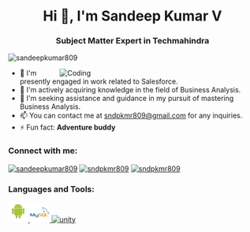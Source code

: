 <h1 align="center">Hi 👋, I'm Sandeep Kumar V</h1>
<h3 align="center">Subject Matter Expert in Techmahindra</h3>

<p align="left"> <img src="https://komarev.com/ghpvc/?username=sandeepkumar809&label=Profile%20views&color=0e75b6&style=flat" alt="sandeepkumar809" /> </p>
<img align="right" alt="Coding" width="400" src="https://matlensilver.com/wp-content/uploads/2021/07/IT-Staffing.gif">


- 🔭 I'm presently engaged in work related to Salesforce.
- 🌱 I'm actively acquiring knowledge in the field of Business Analysis.
- 🤝 I'm seeking assistance and guidance in my pursuit of mastering Business Analysis.
- 📫 You can contact me at sndpkmr809@gmail.com for any inquiries.
- ⚡ Fun fact:   **Adventure buddy**

<h3 align="left">Connect with me:</h3>
<p align="left">
<a href="https://linkedin.com/in/sandeepkumar809" target="blank"><img align="center" src="https://raw.githubusercontent.com/rahuldkjain/github-profile-readme-generator/master/src/images/icons/Social/linked-in-alt.svg" alt="sandeepkumar809" height="30" width="40" /></a>
<a href="https://instagram.com/sndpkmr809" target="blank"><img align="center" src="https://raw.githubusercontent.com/rahuldkjain/github-profile-readme-generator/master/src/images/icons/Social/instagram.svg" alt="sndpkmr809" height="30" width="40" /></a>
<a href="https://www.youtube.com/channel/UCdgIM-NEVJ30HRNhwRY2t4Q" target="blank"><img align="center" src="https://raw.githubusercontent.com/rahuldkjain/github-profile-readme-generator/master/src/images/icons/Social/youtube.svg" alt="sndpkmr809" height="30" width="40" /></a>
</p>

<h3 align="left">Languages and Tools:</h3>
<p align="left"> <a href="https://developer.android.com" target="_blank" rel="noreferrer"> <img src="https://raw.githubusercontent.com/devicons/devicon/master/icons/android/android-original-wordmark.svg" alt="android" width="40" height="40"/> </a> <a href="https://www.mysql.com/" target="_blank" rel="noreferrer"> <img src="https://raw.githubusercontent.com/devicons/devicon/master/icons/mysql/mysql-original-wordmark.svg" alt="mysql" width="40" height="40"/> </a> <a href="https://unity.com/" target="_blank" rel="noreferrer"> <img src="https://www.vectorlogo.zone/logos/unity3d/unity3d-icon.svg" alt="unity" width="40" height="40"/> </a> </p>
